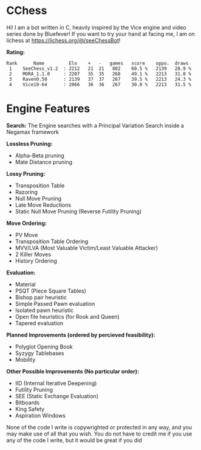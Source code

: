 # CChess
Hi! I am a bot written in C, heavily inspired by the Vice engine and video series done by Bluefever! If you want to try your hand at facing me, I am on lichess at https://lichess.org/@/seeChessBot!

**Rating:**
```
Rank      Name         Elo    +   -   games   score    oppo.  draws
 1    SeeChess_v1.2  : 2212   21  21   802    60.5 %   2139   28.9 %
 2    MORA_1.1.0     : 2207   35  35   268    49.1 %   2213   31.0 %
 3    Raven0.50      : 2139   37  37   267    39.5 %   2213   24.3 %
 4    Vice10-64      : 2066   36  36   267    30.0 %   2213   31.5 %
```

# Engine Features

**Search:**
The Engine searches with a Principal Variation Search inside a Negamax framework

**Lossless Pruning:**
- Alpha-Beta pruning
- Mate Distance pruning

**Lossy Pruning:**
- Transposition Table
- Razoring
- Null Move Pruning
- Late Move Reductions
- Static Null Move Pruning (Reverse Futility Pruning)

**Move Ordering:**
- PV Move
- Transposition Table Ordering
- MVV/LVA (Most Valuable Victim/Least Valuable Attacker)
- 2 Killer Moves
- History Ordering

**Evaluation:**
- Material
- PSQT (Piece Square Tables)
- Bishop pair heuristic
- Simple Passed Pawn evaluation
- Isolated pawn heuristic
- Open file heuristics (for Rook and Queen)
- Tapered evaluation

**Planned Improvements (ordered by percieved feasibility):**
- Polyglot Opening Book
- Syzygy Tablebases
- Mobility

**Other Possible Improvements (No particular order):**
- IID (Internal Iterative Deepening)
- Futility Pruning
- SEE (Static Exchange Evaluation)
- Bitboards
- King Safety
- Aspiration Windows

None of the code I write is copywrighted or protected in any way, and you may make use of all that you wish. You do not have to credit me if you use any of the code I write, but it would be great if you did
